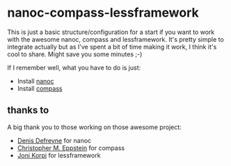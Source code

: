 # nanoc-compass-lessframework

This is just a basic structure/configuration for a start if you want to work with the awesome nanoc, compass and lessframework. It's pretty simple to integrate actually but as I've spent a bit of time making it work, I think it's cool to share. Might save you some minutes ;-) 

If I remember well, what you have to do is just:
* Install [nanoc][nanoc_site]
* Install [compass][compass_github]

## thanks to

A big thank you to those working on those awesome project:
* [Denis Defreyne][ddfreyne_github] for nanoc
* [Christopher M. Eppstein][chriseppstein_github] for compass
* [Joni Korpi][jonikorpi_github] for lessframework


[nanoc_site]: http://nanoc.stoneship.org/ "nanoc web site compiler"
[compass_github]: https://github.com/chriseppstein/compass "compass framework"
[ddfreyne_github]: https://github.com/ddfreyne/nanoc "ddfreyne-nanoc github"
[chriseppstein_github]: https://github.com/chriseppstein/compass "chriseppstein-compass github"
[jonikorpi_github]: https://github.com/jonikorpi/Less-Framework "jonikorpi-lessframework github"